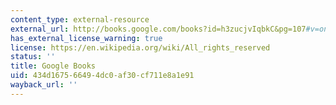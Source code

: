 ```yaml
---
content_type: external-resource
external_url: http://books.google.com/books?id=h3zucjvIqbkC&pg=107#v=onepage
has_external_license_warning: true
license: https://en.wikipedia.org/wiki/All_rights_reserved
status: ''
title: Google Books
uid: 434d1675-6649-4dc0-af30-cf711e8a1e91
wayback_url: ''
---
```

